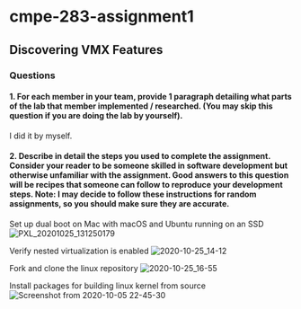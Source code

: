 # cmpe-283-assignment1
## Discovering VMX Features
### Questions

#### 1. For each member in your team, provide 1 paragraph detailing what parts of the lab that member implemented / researched. (You may skip this question if you are doing the lab by yourself).
I did it by myself.

#### 2. Describe in detail the steps you used to complete the assignment. Consider your reader to be someone skilled in software development but otherwise unfamiliar with the assignment. Good answers to this question will be recipes that someone can follow to reproduce your development steps. Note: I may decide to follow these instructions for random assignments, so you should make sure they are accurate.

Set up dual boot on Mac with macOS and Ubuntu running on an SSD
![PXL_20201025_131250179](https://user-images.githubusercontent.com/6368257/97114351-0d9c5280-1716-11eb-9c57-138bd2d59fd1.jpg)

Verify nested virtualization is enabled
![2020-10-25_14-12](https://user-images.githubusercontent.com/6368257/97114528-075aa600-1717-11eb-9784-302d323d00a5.png)

Fork and clone the linux repository
![2020-10-25_16-55](https://user-images.githubusercontent.com/6368257/97115636-b8fcd580-171d-11eb-8e67-68bffeabbb9c.png)

Install packages for building linux kernel from source
![Screenshot from 2020-10-05 22-45-30](https://user-images.githubusercontent.com/6368257/97115707-214bb700-171e-11eb-82f5-0373851db41f.png)
